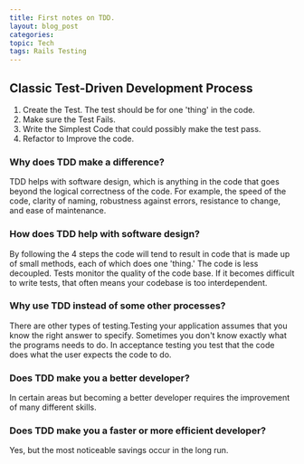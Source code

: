 ```yaml
---
title: First notes on TDD.
layout: blog_post
categories: 
topic: Tech
tags: Rails Testing 
---
```



## Classic Test-Driven Development Process

1. Create the Test. The test should be for one 'thing' in the code.
2. Make sure the Test Fails.
3. Write the Simplest Code that could possibly make the test pass.
4. Refactor to Improve the code.


### Why does TDD make a difference?
TDD helps with software design, which is anything in the code that goes beyond the logical correctness of the code. For example, the speed of the code, clarity of naming, robustness against errors, resistance to change, and ease of maintenance.

### How does TDD help with software design?
By following the 4 steps the code will tend to result in code that is made up of small methods, each of which does one 'thing.' The code is less decoupled. Tests monitor the quality of the code base. If it becomes difficult to write tests, that often means your codebase is too interdependent.

### Why use TDD instead of some other processes?
There are other types of testing.Testing your application assumes that you know the right answer to specify. Sometimes you don't know exactly what the programs needs to do. In acceptance testing you test that the code does what the user expects the code to do.

### Does TDD make you a better developer?
In certain areas but becoming a better developer requires the improvement of many different skills.

### Does TDD make you a faster or more efficient developer?
Yes, but the most noticeable savings occur in the long run.

